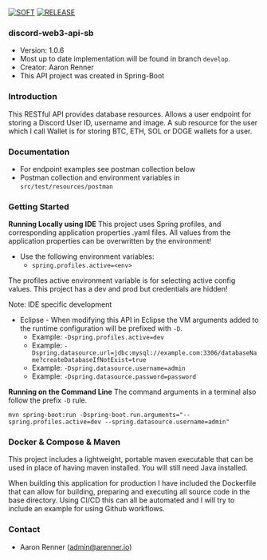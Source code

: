 [![SOFT](https://github.com/Aman7123/discord-web3-api-sb/actions/workflows/SOFT.yml/badge.svg)](https://github.com/Aman7123/discord-web3-api-sb/actions/workflows/SOFT.yml) [![RELEASE](https://github.com/Aman7123/discord-web3-api-sb/actions/workflows/RELEASE.yml/badge.svg)](https://github.com/Aman7123/discord-web3-api-sb/actions/workflows/RELEASE.yml)

### discord-web3-api-sb
* Version: 1.0.6
* Most up to date implementation will be found in branch `develop`.
* Creator: Aaron Renner
* This API project was created in Spring-Boot

### Introduction
This RESTful API provides database resources. Allows a user endpoint for storing a Discord User ID, username and image. A sub resource for the user which I call Wallet is for storing BTC, ETH, SOL or DOGE wallets for a user.

### Documentation
* For endpoint examples see postman collection below
* Postman collection and environment variables in `src/test/resources/postman`

### Getting Started
**Running Locally using IDE**
This project uses Spring profiles, and corresponding application properties .yaml files.
All values from the application properties can be overwritten by the environment!
* Use the following environment variables: 
   * ```spring.profiles.active=<env>```
   
The profiles active environment variable is for selecting active config values. This project has a dev and prod but credentials are hidden!

Note: IDE specific development
* Eclipse - When modifying this API in Eclipse the VM arguments added to the runtime configuration will be prefixed with `-D`.
  * Example: `-Dspring.profiles.active=dev`
  * Example: `-Dspring.datasource.url=jdbc:mysql://example.com:3306/databaseName?createDatabaseIfNotExist=true`
  * Example: `-Dspring.datasource.username=admin`
  * Example: `-Dspring.datasource.password=password`

**Running on the Command Line**
The command arguments in a terminal also follow the prefix `-D` rule.
```
mvn spring-boot:run -Dspring-boot.run.arguments="--spring.profiles.active=dev --spring.datasource.username=admin"
```

### Docker & Compose & Maven
This project includes a lightweight, portable maven executable that can be used in place of having maven installed.
You will still need Java installed.

When building this application for production I have included the Dockerfile that can allow for building, preparing
and executing all source code in the base directory. Using CI/CD this can all be automated and I will try to include
an example for using Github workflows.

### Contact

* Aaron Renner (admin@arenner.io)